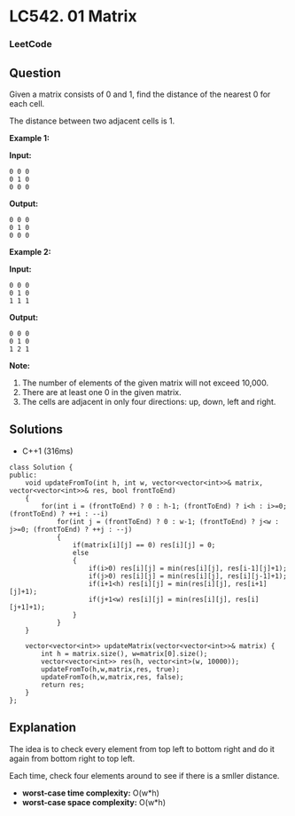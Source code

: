 # LC542. 01 Matrix

### LeetCode

## Question

Given a matrix consists of 0 and 1, find the distance of the nearest 0 for each cell.

The distance between two adjacent cells is 1.

**Example 1:** 

**Input:**
```
0 0 0
0 1 0
0 0 0
```

**Output:**
```
0 0 0
0 1 0
0 0 0
```

**Example 2:**

**Input:**
```
0 0 0
0 1 0
1 1 1
```

**Output:**
```
0 0 0
0 1 0
1 2 1
```

**Note:**

1. The number of elements of the given matrix will not exceed 10,000.
2. There are at least one 0 in the given matrix.
3. The cells are adjacent in only four directions: up, down, left and right.

## Solutions

* C++1 (316ms)
```
class Solution {
public:
    void updateFromTo(int h, int w, vector<vector<int>>& matrix, vector<vector<int>>& res, bool frontToEnd)
    {
        for(int i = (frontToEnd) ? 0 : h-1; (frontToEnd) ? i<h : i>=0; (frontToEnd) ? ++i : --i)
            for(int j = (frontToEnd) ? 0 : w-1; (frontToEnd) ? j<w : j>=0; (frontToEnd) ? ++j : --j)
            {
                if(matrix[i][j] == 0) res[i][j] = 0;
                else
                {
                    if(i>0) res[i][j] = min(res[i][j], res[i-1][j]+1);
                    if(j>0) res[i][j] = min(res[i][j], res[i][j-1]+1);
                    if(i+1<h) res[i][j] = min(res[i][j], res[i+1][j]+1);
                    if(j+1<w) res[i][j] = min(res[i][j], res[i][j+1]+1);
                }
            }
    }

    vector<vector<int>> updateMatrix(vector<vector<int>>& matrix) {
        int h = matrix.size(), w=matrix[0].size();
        vector<vector<int>> res(h, vector<int>(w, 10000));
        updateFromTo(h,w,matrix,res, true);
        updateFromTo(h,w,matrix,res, false);
        return res;
    }
};
```

## Explanation

The idea is to check every element from top left to bottom right and do it again from bottom right to top left.

Each time, check four elements around to see if there is a smller distance.

* **worst-case time complexity:** O(w*h)
* **worst-case space complexity:** O(w*h)